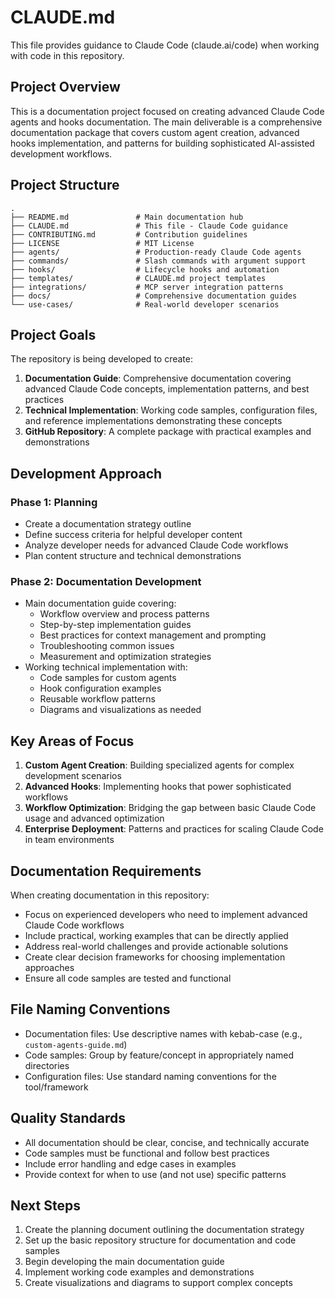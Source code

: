 # CLAUDE.md

This file provides guidance to Claude Code (claude.ai/code) when working with code in this repository.

## Project Overview

This is a documentation project focused on creating advanced Claude Code agents and hooks documentation. The main deliverable is a comprehensive documentation package that covers custom agent creation, advanced hooks implementation, and patterns for building sophisticated AI-assisted development workflows.

## Project Structure

```
.
├── README.md               # Main documentation hub
├── CLAUDE.md               # This file - Claude Code guidance
├── CONTRIBUTING.md         # Contribution guidelines
├── LICENSE                 # MIT License
├── agents/                 # Production-ready Claude Code agents
├── commands/               # Slash commands with argument support
├── hooks/                  # Lifecycle hooks and automation
├── templates/              # CLAUDE.md project templates
├── integrations/           # MCP server integration patterns
├── docs/                   # Comprehensive documentation guides
└── use-cases/              # Real-world developer scenarios
```

## Project Goals

The repository is being developed to create:

1. **Documentation Guide**: Comprehensive documentation covering advanced Claude Code concepts, implementation patterns, and best practices
2. **Technical Implementation**: Working code samples, configuration files, and reference implementations demonstrating these concepts
3. **GitHub Repository**: A complete package with practical examples and demonstrations

## Development Approach

### Phase 1: Planning
- Create a documentation strategy outline
- Define success criteria for helpful developer content
- Analyze developer needs for advanced Claude Code workflows
- Plan content structure and technical demonstrations

### Phase 2: Documentation Development
- Main documentation guide covering:
  - Workflow overview and process patterns
  - Step-by-step implementation guides
  - Best practices for context management and prompting
  - Troubleshooting common issues
  - Measurement and optimization strategies
- Working technical implementation with:
  - Code samples for custom agents
  - Hook configuration examples
  - Reusable workflow patterns
  - Diagrams and visualizations as needed

## Key Areas of Focus

1. **Custom Agent Creation**: Building specialized agents for complex development scenarios
2. **Advanced Hooks**: Implementing hooks that power sophisticated workflows
3. **Workflow Optimization**: Bridging the gap between basic Claude Code usage and advanced optimization
4. **Enterprise Deployment**: Patterns and practices for scaling Claude Code in team environments

## Documentation Requirements

When creating documentation in this repository:

- Focus on experienced developers who need to implement advanced Claude Code workflows
- Include practical, working examples that can be directly applied
- Address real-world challenges and provide actionable solutions
- Create clear decision frameworks for choosing implementation approaches
- Ensure all code samples are tested and functional

## File Naming Conventions

- Documentation files: Use descriptive names with kebab-case (e.g., `custom-agents-guide.md`)
- Code samples: Group by feature/concept in appropriately named directories
- Configuration files: Use standard naming conventions for the tool/framework

## Quality Standards

- All documentation should be clear, concise, and technically accurate
- Code samples must be functional and follow best practices
- Include error handling and edge cases in examples
- Provide context for when to use (and not use) specific patterns

## Next Steps

1. Create the planning document outlining the documentation strategy
2. Set up the basic repository structure for documentation and code samples
3. Begin developing the main documentation guide
4. Implement working code examples and demonstrations
5. Create visualizations and diagrams to support complex concepts